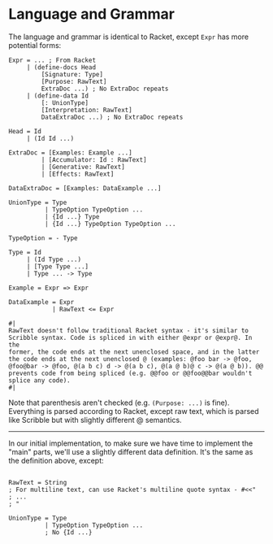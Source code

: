 # Language and Grammar

The language and grammar is identical to Racket, except `Expr` has more
potential forms:

```text
Expr = ... ; From Racket
     | (define-docs Head
         [Signature: Type]
         [Purpose: RawText]
         ExtraDoc ...) ; No ExtraDoc repeats
     | (define-data Id
         [: UnionType]
         [Interpretation: RawText]
         DataExtraDoc ...) ; No ExtraDoc repeats

Head = Id
     | (Id Id ...)

ExtraDoc = [Examples: Example ...]
         | [Accumulator: Id : RawText]
         | [Generative: RawText]
         | [Effects: RawText]

DataExtraDoc = [Examples: DataExample ...]

UnionType = Type
          | TypeOption TypeOption ...
          | {Id ...} Type
          | {Id ...} TypeOption TypeOption ...

TypeOption = - Type

Type = Id
     | (Id Type ...)
     | [Type Type ...]
     | Type ... -> Type

Example = Expr => Expr

DataExample = Expr
            | RawText <= Expr

#|
RawText doesn't follow traditional Racket syntax - it's similar to
Scribble syntax. Code is spliced in with either @expr or @expr@. In the
former, the code ends at the next unenclosed space, and in the latter
the code ends at the next unenclosed @ (examples: @foo bar -> @foo,
@foo@bar -> @foo, @(a b c) d -> @(a b c), @(a @ b)@ c -> @(a @ b)). @@
prevents code from being spliced (e.g. @@foo or @@foo@@bar wouldn't
splice any code).
#|
```

Note that parenthesis aren't checked (e.g. `(Purpose: ...)` is fine).
Everything is parsed according to Racket, except raw text, which is
parsed like Scribble but with slightly different @ semantics.

---

In our initial implementation, to make sure we have time to implement
the "main" parts, we'll use a slightly different data definition. It's
the same as the definition above, except:

```

RawText = String
; For multiline text, can use Racket's multiline quote syntax - #<<"
; ...
; "

UnionType = Type
          | TypeOption TypeOption ...
          ; No {Id ...}
```
